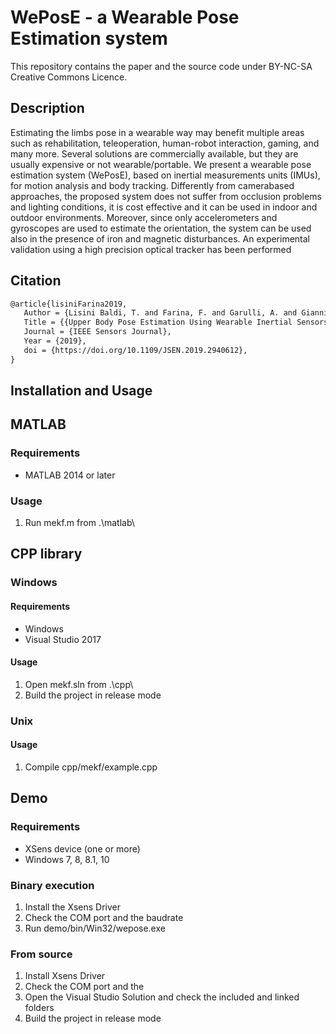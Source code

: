 # WePosE - a Wearable Pose Estimation system

This repository contains the paper and the source code under BY-NC-SA Creative Commons Licence.

## Description
Estimating the limbs pose in a wearable way
may benefit multiple areas such as rehabilitation, teleoperation, human-robot interaction, gaming, and many more. Several solutions are commercially available, but they are usually expensive or not wearable/portable. We present a wearable pose estimation system (WePosE), based on inertial measurements units (IMUs), for motion analysis and body tracking. Differently from camerabased approaches, the proposed system does not suffer from occlusion problems and lighting conditions, it is cost effective and it can be used in indoor and outdoor environments. Moreover, since only accelerometers and gyroscopes are used to estimate the orientation, the system can be used also in the presence of iron and magnetic disturbances. An experimental validation using a high precision optical tracker has been performed 

## Citation
```latex
@article{lisiniFarina2019,
   Author = {Lisini Baldi, T. and Farina, F. and Garulli, A. and Giannitrapani, A, and Prattichizzo, D.},
   Title = {{Upper Body Pose Estimation Using Wearable Inertial Sensors and Multiplicative Kalman Filter}},
   Journal = {IEEE Sensors Journal},
   Year = {2019},
   doi = {https://doi.org/10.1109/JSEN.2019.2940612},
}
```



## Installation and Usage

## MATLAB
### Requirements
* MATLAB 2014 or later

### Usage
1. Run mekf.m from .\matlab\

## CPP library
### Windows
#### Requirements
* Windows
* Visual Studio 2017
#### Usage
1. Open mekf.sln from .\cpp\
2. Build the project in release mode

### Unix
#### Usage
1. Compile cpp/mekf/example.cpp

## Demo
### Requirements
* XSens device (one or more)
* Windows 7, 8, 8.1, 10

### Binary execution

1. Install the Xsens Driver
2. Check the COM port and the baudrate
3. Run demo/bin/Win32/wepose.exe

### From source

1. Install Xsens Driver
2. Check the COM port and the 
3. Open the Visual Studio Solution and check the included and linked folders
4. Build the project in release mode


